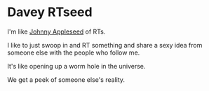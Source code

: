 # Davey RTseed
I'm like <a href="https://en.wikipedia.org/wiki/Johnny_Appleseed">Johnny Appleseed</a> of RTs. 

I like to just swoop in and RT something and share a sexy idea from someone else with the people who follow me.

It's like opening up a worm hole in the universe. 

We get a peek of someone else's reality.

